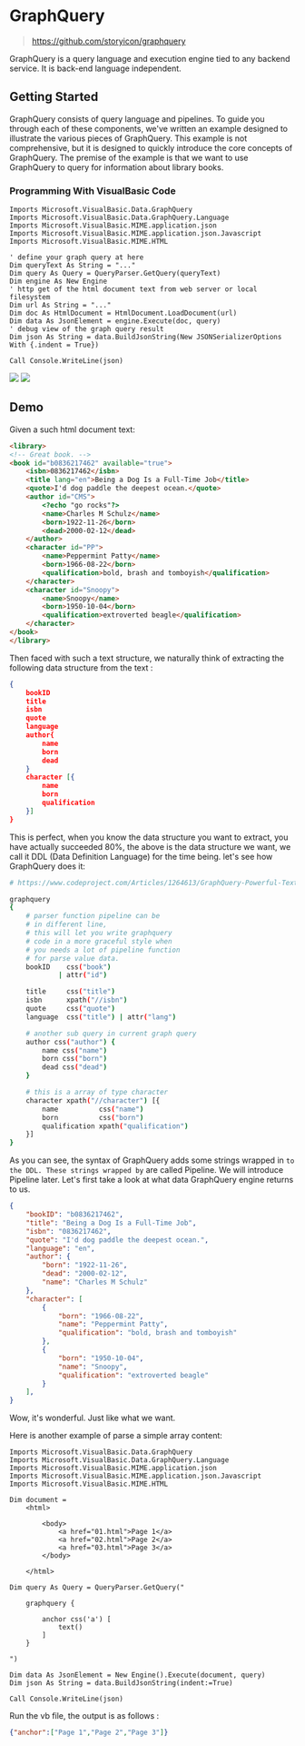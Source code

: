 # GraphQuery

> https://github.com/storyicon/graphquery

GraphQuery is a query language and execution engine tied to any backend service. It is back-end language independent.

## Getting Started

GraphQuery consists of query language and pipelines. To guide you through each of these components, we've written an example designed to illustrate the various pieces of GraphQuery. This example is not comprehensive, but it is designed to quickly introduce the core concepts of GraphQuery. The premise of the example is that we want to use GraphQuery to query for information about library books.

### Programming With VisualBasic Code

```vbnet
Imports Microsoft.VisualBasic.Data.GraphQuery
Imports Microsoft.VisualBasic.Data.GraphQuery.Language
Imports Microsoft.VisualBasic.MIME.application.json
Imports Microsoft.VisualBasic.MIME.application.json.Javascript
Imports Microsoft.VisualBasic.MIME.HTML

' define your graph query at here
Dim queryText As String = "..."
Dim query As Query = QueryParser.GetQuery(queryText)
Dim engine As New Engine
' http get of the html document text from web server or local filesystem
Dim url As String = "..."
Dim doc As HtmlDocument = HtmlDocument.LoadDocument(url)
Dim data As JsonElement = engine.Execute(doc, query)
' debug view of the graph query result
Dim json As String = data.BuildJsonString(New JSONSerializerOptions With {.indent = True})

Call Console.WriteLine(json)
```

![](Capture.PNG)
![](Debug.png)

## Demo

Given a such html document text:

```html
<library>
<!-- Great book. -->
<book id="b0836217462" available="true">
    <isbn>0836217462</isbn>
    <title lang="en">Being a Dog Is a Full-Time Job</title>
    <quote>I'd dog paddle the deepest ocean.</quote>
    <author id="CMS">
        <?echo "go rocks"?>
        <name>Charles M Schulz</name>
        <born>1922-11-26</born>
        <dead>2000-02-12</dead>
    </author>
    <character id="PP">
        <name>Peppermint Patty</name>
        <born>1966-08-22</born>
        <qualification>bold, brash and tomboyish</qualification>
    </character>
    <character id="Snoopy">
        <name>Snoopy</name>
        <born>1950-10-04</born>
        <qualification>extroverted beagle</qualification>
    </character>
</book>
</library>
```

Then faced with such a text structure, we naturally think of extracting the following data structure from the text :

```json
{
    bookID
    title
    isbn
    quote
    language
    author{
        name
        born
        dead
    }
    character [{
        name
        born
        qualification
    }]
}
```

This is perfect, when you know the data structure you want to extract, you have actually succeeded 80%, the above is the data structure we want, we call it DDL (Data Definition Language) for the time being. let's see how GraphQuery does it:

```bash
# https://www.codeproject.com/Articles/1264613/GraphQuery-Powerful-Text-Query-Language-3

graphquery
{
    # parser function pipeline can be 
    # in different line,
    # this will let you write graphquery
    # code in a more graceful style when
    # you needs a lot of pipeline function
    # for parse value data.
    bookID    css("book") 
            | attr("id")

    title     css("title")
    isbn      xpath("//isbn")
    quote     css("quote")
    language  css("title") | attr("lang")

    # another sub query in current graph query
    author css("author") {
        name css("name")
        born css("born")
        dead css("dead")
    }

    # this is a array of type character
    character xpath("//character") [{
        name          css("name")
        born          css("born")
        qualification xpath("qualification")
    }]
}
```

As you can see, the syntax of GraphQuery adds some strings wrapped in ` to the DDL. These strings wrapped by ` are called Pipeline. We will introduce Pipeline later. Let's first take a look at what data GraphQuery engine returns to us.

```json
{
    "bookID": "b0836217462",
    "title": "Being a Dog Is a Full-Time Job",
    "isbn": "0836217462",
    "quote": "I'd dog paddle the deepest ocean.",
    "language": "en",
    "author": {
        "born": "1922-11-26",
        "dead": "2000-02-12",
        "name": "Charles M Schulz"
    },
    "character": [
        {
            "born": "1966-08-22",
            "name": "Peppermint Patty",
            "qualification": "bold, brash and tomboyish"
        },
        {
            "born": "1950-10-04",
            "name": "Snoopy",
            "qualification": "extroverted beagle"
        }
    ],
}
```

Wow, it's wonderful. Just like what we want.

Here is another example of parse a simple array content:

```vbnet
Imports Microsoft.VisualBasic.Data.GraphQuery
Imports Microsoft.VisualBasic.Data.GraphQuery.Language
Imports Microsoft.VisualBasic.MIME.application.json
Imports Microsoft.VisualBasic.MIME.application.json.Javascript
Imports Microsoft.VisualBasic.MIME.HTML

Dim document = 
    <html>

        <body>
            <a href="01.html">Page 1</a>
            <a href="02.html">Page 2</a>
            <a href="03.html">Page 3</a>
        </body>

    </html>

Dim query As Query = QueryParser.GetQuery("
    
    graphquery { 
    
        anchor css('a') [ 
            text() 
        ] 
    }

")

Dim data As JsonElement = New Engine().Execute(document, query)
Dim json As String = data.BuildJsonString(indent:=True)

Call Console.WriteLine(json)
```

Run the vb file, the output is as follows :

```json
{"anchor":["Page 1","Page 2","Page 3"]}
```